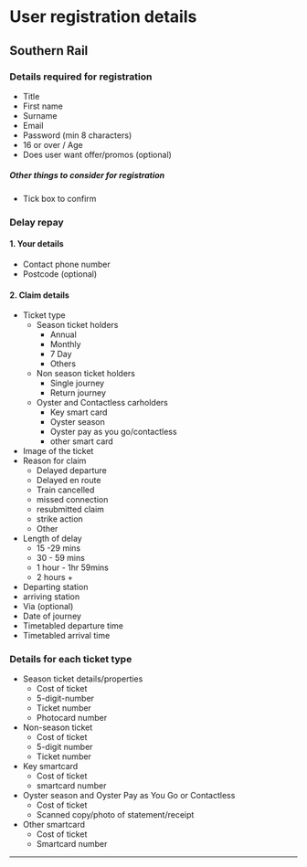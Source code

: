 # User registration details

## Southern Rail


### Details required for registration
- Title
- First name
- Surname
- Email
- Password (min 8 characters)
- 16 or over / Age
- Does user want offer/promos (optional)

##### Other things to consider for registration
- Tick box to confirm

### Delay repay

#### 1. Your details
- Contact phone number
- Postcode (optional)

#### 2. Claim details
- Ticket type
  - Season ticket holders
    - Annual
    - Monthly
    - 7 Day
    - Others
  - Non season ticket holders
    - Single journey
    - Return journey
  - Oyster and Contactless carholders
    - Key smart card
    - Oyster season
    - Oyster pay as you go/contactless
    - other smart card
- Image of the ticket
- Reason for claim
  - Delayed departure
  - Delayed en route
  - Train cancelled
  - missed connection
  - resubmitted claim
  - strike action
  - Other
- Length of delay
  - 15 -29 mins
  - 30 - 59 mins
  - 1 hour - 1hr 59mins
  - 2 hours +
- Departing station
- arriving station
- Via (optional)
- Date of journey
- Timetabled departure time
- Timetabled arrival time

### Details for each ticket type
- Season ticket details/properties
  - Cost of ticket
  - 5-digit-number
  - Ticket number
  - Photocard number
- Non-season ticket
  - Cost of ticket
  - 5-digit number
  - Ticket number
- Key smartcard
  - Cost of ticket
  - smartcard number
- Oyster season and Oyster Pay as You Go or Contactless
  - Cost of ticket
  - Scanned copy/photo of statement/receipt
- Other smartcard
  - Cost of ticket
  - Smartcard number
---
